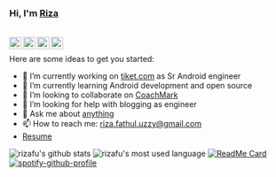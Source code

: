 ### Hi, I'm [Riza](http://rizafu.com/)
</br>
<a href="https://www.instagram.com/rizafu/">
  <img align="left" width="22px" src="https://cdn.jsdelivr.net/npm/simple-icons@v3/icons/instagram.svg" />
</a>
<a href="https://twitter.com/rizafu">
  <img align="left" width="22px" src="https://cdn.jsdelivr.net/npm/simple-icons@v3/icons/twitter.svg" />
</a>
<a href="https://www.linkedin.com/in/riza-fathul-uzzy/">
  <img align="left" width="22px" src="https://cdn.jsdelivr.net/npm/simple-icons@v3/icons/linkedin.svg" />
</a>
<a href="https://t.me/rizafu">
  <img align="left" width="22px" src="https://cdn.jsdelivr.net/npm/simple-icons@v3/icons/telegram.svg" />
</a>
</br>

Here are some ideas to get you started:

- 🔭 I’m currently working on [tiket.com](https://github.com/tiket) as Sr Android engineer
- 🌱 I’m currently learning Android development and open source
- 👯 I’m looking to collaborate on [CoachMark](https://github.com/rizafu/CoachMark)
- 🤔 I’m looking for help with blogging as engineer
- 💬 Ask me about [anything](https://github.com/rizafu/rizafu/issues)
- 📫 How to reach me: riza.fathul.uzzy@gmail.com
- [Resume](https://docs.google.com/document/d/1C-PWyqRRjzFxRHQtUf3EeZrLaweEwVLOJsfjFhyZVvw/edit?usp=sharing)

![rizafu's github stats](https://github-readme-stats-phi-blond.vercel.app/api?username=rizafu&theme=dark&show_icons=true) 
![rizafu's most used language](https://github-readme-stats-phi-blond.vercel.app/api/top-langs/?username=rizafu&theme=dark&layout=compact)
[![ReadMe Card](https://github-readme-stats-phi-blond.vercel.app/api/pin/?username=rizafu&repo=CoachMark&theme=dark)](https://github.com/rizafu/CoachMark)
[![spotify-github-profile](https://spotify-github-profile.vercel.app/api/view?uid=guh9wlh2hovjdcl4z0jhupu84&cover_image=false)](https://spotify-github-profile.vercel.app/api/view?uid=guh9wlh2hovjdcl4z0jhupu84&redirect=true)
